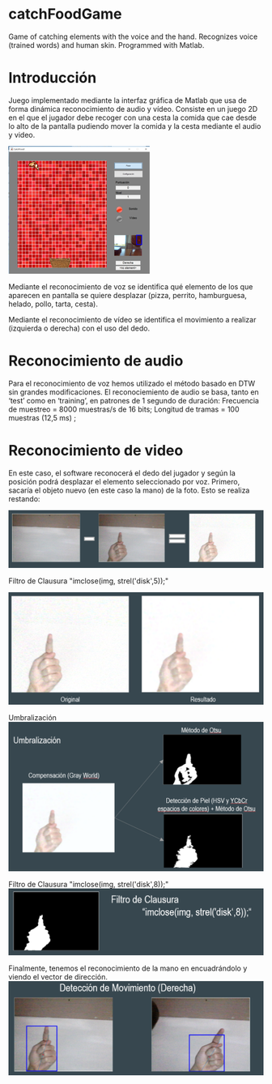 # catchFoodGame
Game of catching elements with the voice and the hand. Recognizes voice (trained words) and human skin. Programmed with Matlab.

# Introducción
Juego implementado mediante la interfaz gráfica de Matlab que usa de forma dinámica reconocimiento de audio y vídeo.
Consiste en un juego 2D en el que el jugador debe recoger con una cesta la comida que cae desde lo alto de la pantalla pudiendo mover la comida y la cesta mediante el audio y video.

![img1](/media/img1.png)

Mediante el reconocimiento de voz se identifica qué elemento de los que aparecen en pantalla se quiere desplazar (pizza, perrito, hamburguesa, helado, pollo, tarta, cesta).

Mediante el reconocimiento de vídeo se identifica el movimiento a realizar (izquierda o derecha) con el uso del dedo.

# Reconocimiento de audio

Para el reconocimiento de voz hemos utilizado el método basado en DTW sin grandes modificaciones. 
El reconociemiento de audio se basa, tanto en ‘test’ como en ‘training’, en patrones de 1 segundo de duración:
	Frecuencia de muestreo = 8000 muestras/s de 16 bits;
	Longitud de tramas = 100 muestras (12,5 ms) ;

# Reconocimiento de video

En este caso, el software reconocerá el dedo del jugador y según la posición podrá desplazar el elemento seleccionado por voz.
Primero, sacaría el objeto nuevo (en este caso la mano) de la foto. Esto se realiza restando:

![img2](/media/img2.png)

Filtro de Clausura 	"imclose(img, strel('disk',5));"

![img3](/media/img3.png)

Umbralización
![img4](/media/img4.png)

Filtro de Clausura 	"imclose(img, strel('disk',8));"
![img5](/media/img5.png)

Finalmente, tenemos el reconocimiento de la mano en encuadrándolo y viendo el vector de dirección.
![img6](/media/img6.png)

